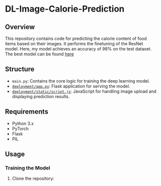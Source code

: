 # DL-Image-Calorie-Prediction

## Overview

This repository contains code for predicting the calorie content of food items based on their images. It performs the finetuning of the ResNet model.
Here, my model achieves an accuracy of 98% on the test dataset.
The best model can be found [here](https://drive.google.com/file/d/1hFTxJaXXGyia_iT0fL8V9mLAanYWCiAY/view?usp=sharing)

## Structure

- `main.py`: Contains the core logic for training the deep learning model.
- [`deployment/app.py`](https://github.com/dwipddalal/DL-Image-calorie-prediction/blob/main/deployment/app.py): Flask application for serving the model.
- [`deployment/static/script.js`](https://github.com/dwipddalal/DL-Image-calorie-prediction/blob/main/deployment/static/script.js): JavaScript for handling image upload and displaying prediction results.

## Requirements

- Python 3.x
- PyTorch
- Flask
- PIL

## Usage

### Training the Model

1. Clone the repository:



